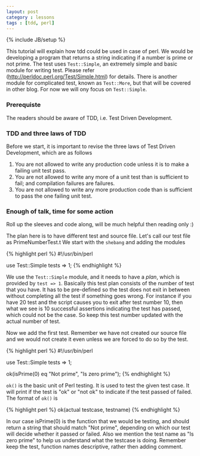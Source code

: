 ```yaml
---
layout: post
category : lessons
tags : [tdd, perl]
---
```

{% include JB/setup %}

This tutorial will explain how tdd could be used in case of perl. We would be developing a program that returns a string indicating if a number is prime or not prime. The test uses `Test::Simple`, an extremely simple and basic module for writing test. Please refer (<http://perldoc.perl.org/Test/Simple.html>) for details. There is another module for complicated test, known as `Test::More`, but that will be covered in other blog. For now we will ony focus on `Test::Simple`.

### Prerequiste
The readers should be aware of TDD, i.e. Test Driven Development.

### TDD and three laws of TDD
Before we start, it is important to revise the three laws of Test Driven Development, which are as follows
1. You are not allowed to write any production code unless it is to make a failing unit test pass.
2. You are not allowed to write any more of a unit test than is sufficient to fail; and compilation failures are failures.
3. You are not allowed to write any more production code than is sufficient to pass the one failing unit test.


### Enough of talk, time for some action
Roll up the sleeves and code along, will be much helpful then reading only :)

The plan here is to have different test and source file. Let's call our test file as PrimeNumberTest.t We start with the `shebang` and adding the modules


{% highlight perl %}
#!/usr/bin/perl

use Test::Simple tests => 1;
{% endhighlight %}

We use the `Test::Simple` module, and it needs to have a _plan_, which is provided by  `test => 1`. Basically this test plan consists of the number of test that you have. It has to be pre-defined so the test does not exit in between without completing all the test if something goes wrong. For instance if you have 20 test and the script causes you to exit after test number 10, then what we see is 10 successful assertions indicating the test has passed, which could not be the case. So keep this test number updated with the actual number of test.

Now we add the first test. Remember we have not created our source file and we would not create it even unless we are forced to do so by the test.

{% highlight perl %}
#!/usr/bin/perl

use Test::Simple tests => 1;

ok(isPrime(0) eq "Not prime", "Is zero prime");
{% endhighlight %}

`ok()` is the basic unit of Perl testing. It is used to test the given test case. It will print if the test is "ok" or "not ok" to indicate if the test passed of failed. The format of `ok()` is 

{% highlight perl %}
ok(actual testcase, testname)
{% endhighlight %}

In our case isPrime(0) is the function that we would be testing, and should return a string that should match "Not prime", depending on which our test will decide whether it passed or failed. Also we mention the test name as "Is zero prime" to help us understand what the testcase is doing. Remember keep the test, function names descriptive, rather then adding comment. 
